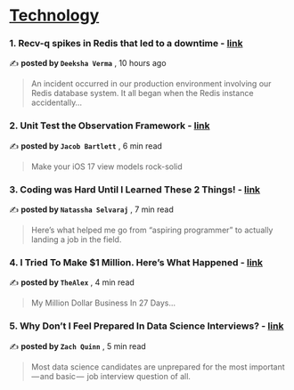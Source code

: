 
<h1><a href=https://medium.com/tag/technology/recommended target="_blank" rel="noopener noreferrer">Technology</a></h1>
<h3>1. Recv-q spikes in Redis that led to a downtime - <a href=https://medium.com/deutsche-telekom-gurgaon/recv-q-spikes-in-redis-that-led-to-a-downtime-in-oneshop-a5ce2bc86fff?source=tag_recommended_feed---------0-84----------technology----------a2b3d2a9_479a_4916_9d58_ac64fadcb411------- target="_blank" rel="noopener noreferrer">link</a></h3>

✍️ **posted by `Deeksha Verma`** <date> , 10 hours ago</date>

<blockquote>An incident occurred in our production environment involving our Redis database system. It all began when the Redis instance accidentally…</blockquote>

<h3>2. Unit Test the Observation Framework - <a href=https://medium.com/better-programming/unit-test-the-observation-framework-d0f0fe240944?source=tag_recommended_feed---------1-107----------technology----------a2b3d2a9_479a_4916_9d58_ac64fadcb411------- target="_blank" rel="noopener noreferrer">link</a></h3>

✍️ **posted by `Jacob Bartlett`** <date> , 6 min read</date>

<blockquote>Make your iOS 17 view models rock-solid</blockquote>

<h3>3. Coding was Hard Until I Learned These 2 Things! - <a href=https://medium.com/towards-data-science/coding-was-hard-until-i-learned-these-2-things-1219840d0a0a?source=tag_recommended_feed---------2-85----------technology----------a2b3d2a9_479a_4916_9d58_ac64fadcb411------- target="_blank" rel="noopener noreferrer">link</a></h3>

✍️ **posted by `Natassha Selvaraj`** <date> , 7 min read</date>

<blockquote>Here’s what helped me go from “aspiring programmer” to actually landing a job in the field.</blockquote>

<h3>4. I Tried To Make $1 Million. Here’s What Happened - <a href=https://medium.com/@thealexguides/i-tried-to-make-1-million-heres-what-happened-99959305e6b8?source=tag_recommended_feed---------3-84----------technology----------a2b3d2a9_479a_4916_9d58_ac64fadcb411------- target="_blank" rel="noopener noreferrer">link</a></h3>

✍️ **posted by `TheAlex`** <date> , 4 min read</date>

<blockquote>My Million Dollar Business In 27 Days…</blockquote>

<h3>5. Why Don’t I Feel Prepared In Data Science Interviews? - <a href=https://medium.com/pipeline-a-data-engineering-resource/why-dont-i-feel-prepared-in-data-science-interviews-aee649d3635b?source=tag_recommended_feed---------4-107----------technology----------a2b3d2a9_479a_4916_9d58_ac64fadcb411------- target="_blank" rel="noopener noreferrer">link</a></h3>

✍️ **posted by `Zach Quinn`** <date> , 5 min read</date>

<blockquote>Most data science candidates are unprepared for the most important — and basic —  job interview question of all.</blockquote>


